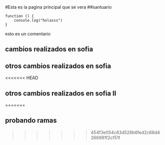 
#Esta es la pagina principal que se vera
##santuario

```
function () {
    console.log("holasss")
}
```
esto es un comentario
## cambios realizados en sofia
## otros cambios realizados en sofia
<<<<<<< HEAD
## otros cambios realizados en sofia II
=======
## probando ramas
>>>>>>> 454f3e054c63d526b6fed2c68d4266991f2cf51f

